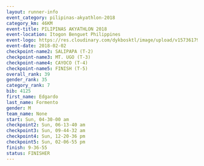 ```yaml
---
layout: runner-info 
event_category: pilipinas-akyathlon-2018 
category_km: 46KM 
event-title: PILIPINAS AKYATHLON 2018 
event-location: Itogon Benguet Philippines 
event-logo: https://res.cloudinary.com/dykbosktl/image/upload/v1573617968/Logo/akyathlon-logo-new_ifndai.png 
event-date: 2018-02-02 
checkpoint-name2: SALIPAPA (T-2) 
checkpoint-name3: MT. UGO (T-3) 
checkpoint-name4: CAYOCO (T-4) 
checkpoint-name5: FINISH (T-5) 
overall_rank: 39
gender_rank: 35
category_rank: 7
bib: 4125
first_name: Edgardo
last_name: Formento
gender: M
team_name: None
start: Sun, 04-30-00 am
checkpoint2: Sun, 06-13-40 am
checkpoint3: Sun, 09-44-32 am
checkpoint4: Sun, 12-20-36 pm
checkpoint5: Sun, 02-06-55 pm
finish: 9-36-55
status: FINISHER
---
```

